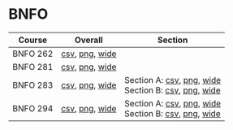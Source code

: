 # BNFO

| Course | Overall | Section |
| ------ | ------- | ------- |
| BNFO 262 | [csv](https://github.com/UCSD-Historical-Enrollment-Data/2024Winter/blob/main/overall/BNFO%20262.csv), [png](https://raw.githubusercontent.com/UCSD-Historical-Enrollment-Data/2024Winter/main/plot_overall/BNFO%20262.png), [wide](https://raw.githubusercontent.com/UCSD-Historical-Enrollment-Data/2024Winter/main/plot_overall_wide/BNFO%20262.png) |  |
| BNFO 281 | [csv](https://github.com/UCSD-Historical-Enrollment-Data/2024Winter/blob/main/overall/BNFO%20281.csv), [png](https://raw.githubusercontent.com/UCSD-Historical-Enrollment-Data/2024Winter/main/plot_overall/BNFO%20281.png), [wide](https://raw.githubusercontent.com/UCSD-Historical-Enrollment-Data/2024Winter/main/plot_overall_wide/BNFO%20281.png) |  |
| BNFO 283 | [csv](https://github.com/UCSD-Historical-Enrollment-Data/2024Winter/blob/main/overall/BNFO%20283.csv), [png](https://raw.githubusercontent.com/UCSD-Historical-Enrollment-Data/2024Winter/main/plot_overall/BNFO%20283.png), [wide](https://raw.githubusercontent.com/UCSD-Historical-Enrollment-Data/2024Winter/main/plot_overall_wide/BNFO%20283.png) | Section A: [csv](https://github.com/UCSD-Historical-Enrollment-Data/2024Winter/blob/main/section/BNFO%20283_A.csv), [png](https://raw.githubusercontent.com/UCSD-Historical-Enrollment-Data/2024Winter/main/plot_section/BNFO%20283_A.png), [wide](https://raw.githubusercontent.com/UCSD-Historical-Enrollment-Data/2024Winter/main/plot_section_wide/BNFO%20283_A.png)<br>Section B: [csv](https://github.com/UCSD-Historical-Enrollment-Data/2024Winter/blob/main/section/BNFO%20283_B.csv), [png](https://raw.githubusercontent.com/UCSD-Historical-Enrollment-Data/2024Winter/main/plot_section/BNFO%20283_B.png), [wide](https://raw.githubusercontent.com/UCSD-Historical-Enrollment-Data/2024Winter/main/plot_section_wide/BNFO%20283_B.png) |
| BNFO 294 | [csv](https://github.com/UCSD-Historical-Enrollment-Data/2024Winter/blob/main/overall/BNFO%20294.csv), [png](https://raw.githubusercontent.com/UCSD-Historical-Enrollment-Data/2024Winter/main/plot_overall/BNFO%20294.png), [wide](https://raw.githubusercontent.com/UCSD-Historical-Enrollment-Data/2024Winter/main/plot_overall_wide/BNFO%20294.png) | Section A: [csv](https://github.com/UCSD-Historical-Enrollment-Data/2024Winter/blob/main/section/BNFO%20294_A.csv), [png](https://raw.githubusercontent.com/UCSD-Historical-Enrollment-Data/2024Winter/main/plot_section/BNFO%20294_A.png), [wide](https://raw.githubusercontent.com/UCSD-Historical-Enrollment-Data/2024Winter/main/plot_section_wide/BNFO%20294_A.png)<br>Section B: [csv](https://github.com/UCSD-Historical-Enrollment-Data/2024Winter/blob/main/section/BNFO%20294_B.csv), [png](https://raw.githubusercontent.com/UCSD-Historical-Enrollment-Data/2024Winter/main/plot_section/BNFO%20294_B.png), [wide](https://raw.githubusercontent.com/UCSD-Historical-Enrollment-Data/2024Winter/main/plot_section_wide/BNFO%20294_B.png) |
